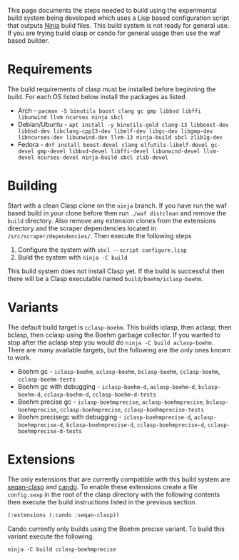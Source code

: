This page documents the steps needed to build using the experimental build system being developed which uses a Lisp based configuration script that outputs [Ninja](https://ninja-build.org/) build files. This build system is not ready for general use. If you are trying build clasp or cando for general usage then use the waf based builder.

# Requirements

The build requirements of clasp must be installed before beginning the build. For each OS listed below install the packages as listed.

* Arch - `pacman -S binutils boost clang gc gmp libbsd libffi libunwind llvm ncurses ninja sbcl`
* Debian/Ubuntu - `apt install -y binutils-gold clang-13 libboost-dev libbsd-dev libclang-cpp13-dev libelf-dev libgc-dev libgmp-dev libncurses-dev libunwind-dev llvm-13 ninja-build sbcl zlib1g-dev`
* Fedora - `dnf install boost-devel clang elfutils-libelf-devel gc-devel gmp-devel libbsd-devel libffi-devel libunwind-devel llvm-devel ncurses-devel ninja-build sbcl zlib-devel`

# Building

Start with a clean Clasp clone on the `ninja` branch. If you have run the waf based build in your clone before then run `./waf distclean` and remove the `build` directory. Also remove any extension clones from the extensions directory and the scraper dependencies located in `/src/scraper/dependencies/`. Then execute the following steps

1. Configure the system with `sbcl --script configure.lisp`
2. Build the system with `ninja -C build`

This build system does not install Clasp yet. If the build is successful then there will be a Clasp executable named `build/boehm/iclasp-boehm`.

# Variants

The default build target is `cclasp-boehm`. This builds iclasp, then aclasp, then bclasp, then cclasp using the Boehm garbage collector. If you wanted to stop after the aclasp step you would do `ninja -C build aclasp-boehm`. There are many available targets, but the following are the only ones known to work.

* Boehm gc - `iclasp-boehm`, `aclasp-boehm`, `bclasp-boehm`, `cclasp-boehm`, `cclasp-boehm-tests`
* Boehm gc with debugging - `iclasp-boehm-d`, `aclasp-boehm-d`, `bclasp-boehm-d`, `cclasp-boehm-d`, `cclasp-boehm-d-tests`
* Boehm precise gc - `iclasp-boehmprecise`, `aclasp-boehmprecise`, `bclasp-boehmprecise`, `cclasp-boehmprecise`, `cclasp-boehmprecise-tests`
* Boehm precisegc with debugging - `iclasp-boehmprecise-d`, `aclasp-boehmprecise-d`, `bclasp-boehmprecise-d`, `cclasp-boehmprecise-d`, `cclasp-boehmprecise-d-tests`

# Extensions

The only extensions that are currently compatible with this build system are [seqan-clasp](https://github.com/clasp-developers/seqan-clasp/) and [cando](https://github.com/cando-developers/cando/). To enable these extensions create a file `config.sexp` in the root of the clasp directory with the following contents then execute the build instructions listed in the previous section.

```lisp
(:extensions (:cando :seqan-clasp))
```

Cando currently only builds using the Boehm precise variant. To build this variant execute the following.

```
ninja -C build cclasp-boehmprecise
```
